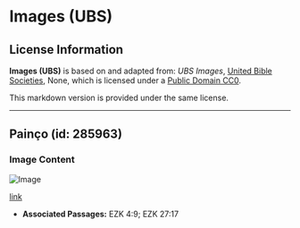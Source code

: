 # Images (UBS)

## License Information

**Images (UBS)** is based on and adapted from: _UBS Images_, [United Bible Societies](https://unitedbiblesocieties.org/), None, which is licensed under a [Public Domain CC0](https://creativecommons.org/public-domain/cc0/).

This markdown version is provided under the same license.



--------------------------------

## Painço (id: 285963)

### Image Content

![Image](https://cdn.aquifer.bible/aquifer-content/resources/Media/WEB-0633_millet.jpg)

[link](https://cdn.aquifer.bible/aquifer-content/resources/Media/WEB-0633_millet.jpg)

* **Associated Passages:** EZK 4:9; EZK 27:17

